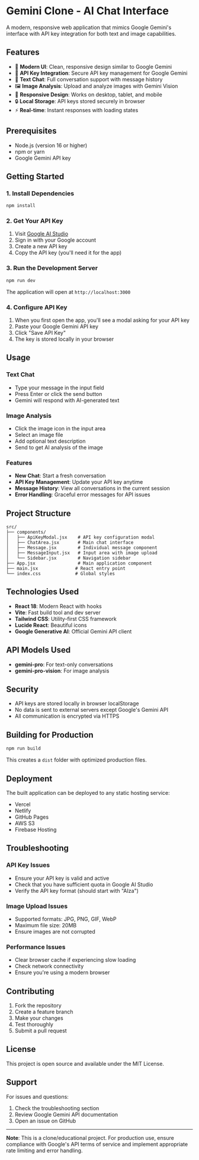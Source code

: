 # Gemini Clone - AI Chat Interface

A modern, responsive web application that mimics Google Gemini's interface with API key integration for both text and image capabilities.

## Features

- 🎨 **Modern UI**: Clean, responsive design similar to Google Gemini
- 🔑 **API Key Integration**: Secure API key management for Google Gemini
- 💬 **Text Chat**: Full conversation support with message history
- 🖼️ **Image Analysis**: Upload and analyze images with Gemini Vision
- 📱 **Responsive Design**: Works on desktop, tablet, and mobile
- 🔒 **Local Storage**: API keys stored securely in browser
- ⚡ **Real-time**: Instant responses with loading states

## Prerequisites

- Node.js (version 16 or higher)
- npm or yarn
- Google Gemini API key

## Getting Started

### 1. Install Dependencies

```bash
npm install
```

### 2. Get Your API Key

1. Visit [Google AI Studio](https://makersuite.google.com/app/apikey)
2. Sign in with your Google account
3. Create a new API key
4. Copy the API key (you'll need it for the app)

### 3. Run the Development Server

```bash
npm run dev
```

The application will open at `http://localhost:3000`

### 4. Configure API Key

1. When you first open the app, you'll see a modal asking for your API key
2. Paste your Google Gemini API key
3. Click "Save API Key"
4. The key is stored locally in your browser

## Usage

### Text Chat
- Type your message in the input field
- Press Enter or click the send button
- Gemini will respond with AI-generated text

### Image Analysis
- Click the image icon in the input area
- Select an image file
- Add optional text description
- Send to get AI analysis of the image

### Features
- **New Chat**: Start a fresh conversation
- **API Key Management**: Update your API key anytime
- **Message History**: View all conversations in the current session
- **Error Handling**: Graceful error messages for API issues

## Project Structure

```
src/
├── components/
│   ├── ApiKeyModal.jsx    # API key configuration modal
│   ├── ChatArea.jsx       # Main chat interface
│   ├── Message.jsx        # Individual message component
│   ├── MessageInput.jsx   # Input area with image upload
│   └── Sidebar.jsx        # Navigation sidebar
├── App.jsx                # Main application component
├── main.jsx              # React entry point
└── index.css             # Global styles
```

## Technologies Used

- **React 18**: Modern React with hooks
- **Vite**: Fast build tool and dev server
- **Tailwind CSS**: Utility-first CSS framework
- **Lucide React**: Beautiful icons
- **Google Generative AI**: Official Gemini API client

## API Models Used

- **gemini-pro**: For text-only conversations
- **gemini-pro-vision**: For image analysis

## Security

- API keys are stored locally in browser localStorage
- No data is sent to external servers except Google's Gemini API
- All communication is encrypted via HTTPS

## Building for Production

```bash
npm run build
```

This creates a `dist` folder with optimized production files.

## Deployment

The built application can be deployed to any static hosting service:

- Vercel
- Netlify
- GitHub Pages
- AWS S3
- Firebase Hosting

## Troubleshooting

### API Key Issues
- Ensure your API key is valid and active
- Check that you have sufficient quota in Google AI Studio
- Verify the API key format (should start with "AIza")

### Image Upload Issues
- Supported formats: JPG, PNG, GIF, WebP
- Maximum file size: 20MB
- Ensure images are not corrupted

### Performance Issues
- Clear browser cache if experiencing slow loading
- Check network connectivity
- Ensure you're using a modern browser

## Contributing

1. Fork the repository
2. Create a feature branch
3. Make your changes
4. Test thoroughly
5. Submit a pull request

## License

This project is open source and available under the MIT License.

## Support

For issues and questions:
1. Check the troubleshooting section
2. Review Google Gemini API documentation
3. Open an issue on GitHub

---

**Note**: This is a clone/educational project. For production use, ensure compliance with Google's API terms of service and implement appropriate rate limiting and error handling. 